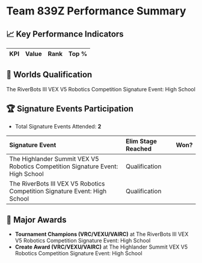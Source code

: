 # Team 839Z Performance Summary

## 📈 Key Performance Indicators
| KPI | Value | Rank | Top % |
|:---|:-----|:----|:-----|


## 🎯 Worlds Qualification
The RiverBots III VEX V5 Robotics Competition Signature Event: High School

## 🏆 Signature Events Participation
- Total Signature Events Attended: **2**

| Signature Event | Elim Stage Reached | Won? |
|:----------------|:-------------------|:----|
| The Highlander Summit VEX V5 Robotics Competition Signature Event: High School | Qualification |  |
| The RiverBots III VEX V5 Robotics Competition Signature Event: High School | Qualification |  |


## 🥇 Major Awards
- **Tournament Champions (VRC/VEXU/VAIRC)** at The RiverBots III VEX V5 Robotics Competition Signature Event: High School
- **Create Award (VRC/VEXU/VAIRC)** at The Highlander Summit VEX V5 Robotics Competition Signature Event: High School


